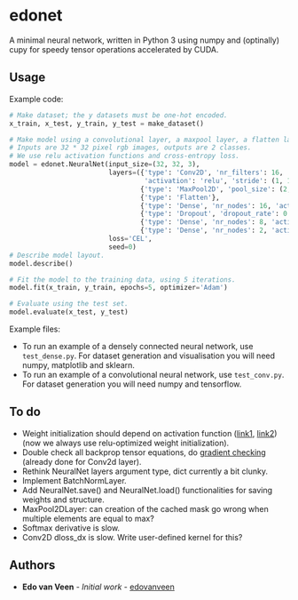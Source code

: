 # edonet
A minimal neural network, written in Python 3 using numpy and (optinally) cupy for speedy tensor operations accelerated by CUDA.

## Usage

Example code:
```python
# Make dataset; the y datasets must be one-hot encoded.
x_train, x_test, y_train, y_test = make_dataset()

# Make model using a convolutional layer, a maxpool layer, a flatten layer and two dense layers.
# Inputs are 32 * 32 pixel rgb images, outputs are 2 classes. 
# We use relu activation functions and cross-entropy loss.
model = edonet.NeuralNet(input_size=(32, 32, 3),
                         layers=({'type': 'Conv2D', 'nr_filters': 16, 'filter_size': (3, 3),
                                  'activation': 'relu', 'stride': (1, 1), 'padding': 'valid'},
                                 {'type': 'MaxPool2D', 'pool_size': (2, 2)},
                                 {'type': 'Flatten'},
                                 {'type': 'Dense', 'nr_nodes': 16, 'activation': 'relu'},
                                 {'type': 'Dropout', 'dropout_rate': 0.1},
                                 {'type': 'Dense', 'nr_nodes': 8, 'activation': 'relu'},
                                 {'type': 'Dense', 'nr_nodes': 2, 'activation': 'softmax'}),
                         loss='CEL',
                         seed=0)
# Describe model layout.
model.describe()

# Fit the model to the training data, using 5 iterations.
model.fit(x_train, y_train, epochs=5, optimizer='Adam')

# Evaluate using the test set.
model.evaluate(x_test, y_test)
```

Example files:
* To run an example of a densely connected neural network, use `test_dense.py`. For dataset generation and visualisation you will need numpy, matplotlib and sklearn.
* To run an example of a convolutional neural network, use `test_conv.py`. For dataset generation you will need numpy and tensorflow.

## To do

* Weight initialization should depend on activation function
  ([link1](http://proceedings.mlr.press/v9/glorot10a/glorot10a.pdf), [link2](https://arxiv.org/pdf/1502.01852.pdf)) 
  (now we always use relu-optimized weight initialization).
* Double check all backprop tensor equations, do 
  [gradient checking](http://cs231n.github.io/neural-networks-3/?source=post_page---------------------------#gradcheck)
  (already done for Conv2d layer).
* Rethink NeuralNet layers argument type, dict currently a bit clunky.
* Implement BatchNormLayer.
* Add NeuralNet.save() and NeuralNet.load() functionalities for saving weights and structure.
* MaxPool2DLayer: can creation of the cached mask go wrong when multiple elements are equal to max?
* Softmax derivative is slow.
* Conv2D dloss_dx is slow. Write user-defined kernel for this?

## Authors
* **Edo van Veen** - *Initial work* - [edovanveen](https://github.com/edovanveen)
